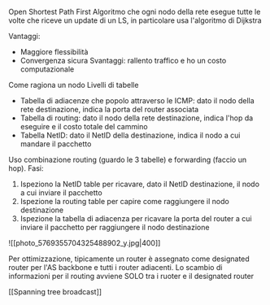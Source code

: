 Open Shortest Path First
Algoritmo che ogni nodo della rete esegue tutte le volte che riceve un update di un LS, in particolare usa l'algoritmo di Dijkstra

Vantaggi:
- Maggiore flessibilità
- Convergenza sicura
Svantaggi: rallento traffico e ho un costo computazionale

Come ragiona un nodo
Livelli di tabelle
- Tabella di adiacenze che popolo attraverso le ICMP: dato il nodo della rete destinazione, indica la porta del router associata
- Tabella di routing: dato il nodo della rete destinazione, indica l'hop da eseguire e il costo totale del cammino
- Tabella NetID: dato il NetID della destinazione, indica il nodo a cui mandare il pacchetto

Uso combinazione routing (guardo le 3 tabelle) e forwarding (faccio un hop). Fasi:
1. Ispeziono la NetID table per ricavare, dato il NetID destinazione, il nodo a cui inviare il pacchetto
2. Ispezione la routing table per capire come raggiungere il nodo destinazione
3. Ispezione la tabella di adiacenza per ricavare la porta del router a cui inviare il pacchetto per raggiungere il nodo destinazione

![[photo_5769355704325488902_y.jpg|400]]

Per ottimizzazione, tipicamente un router è assegnato come designated router per l'AS backbone e tutti i router adiacenti.
Lo scambio di informazioni per il routing avviene SOLO tra i ruoter e il designated router

[[Spanning tree broadcast]]